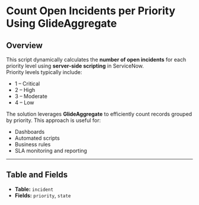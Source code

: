 # Count Open Incidents per Priority Using GlideAggregate

## Overview
This script dynamically calculates the **number of open incidents** for each priority level using **server-side scripting** in ServiceNow.  
Priority levels typically include:  
+ 1 – Critical  
+ 2 – High  
+ 3 – Moderate  
+ 4 – Low  

The solution leverages **GlideAggregate** to efficiently count records grouped by priority. This approach is useful for:  
+ Dashboards  
+ Automated scripts  
+ Business rules  
+ SLA monitoring and reporting  

---

## Table and Fields
+ **Table:** `incident`  
+ **Fields:** `priority`, `state`  
